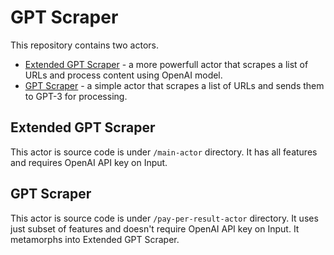 # GPT Scraper

This repository contains two actors.

- [Extended GPT Scraper](https://apify.com/apify/extended-gpt-scraper) - a more powerfull actor that scrapes a list of URLs and process content using OpenAI model.
- [GPT Scraper](https://apify.com/apify/gpt-scraper) - a simple actor that scrapes a list of URLs and sends them to GPT-3 for processing.

## Extended GPT Scraper

This actor is source code is under `/main-actor` directory.
It has all features and requires OpenAI API key on Input.

## GPT Scraper

This actor is source code is under `/pay-per-result-actor` directory.
It uses just subset of features and doesn't require OpenAI API key on Input.
It metamorphs into Extended GPT Scraper.
